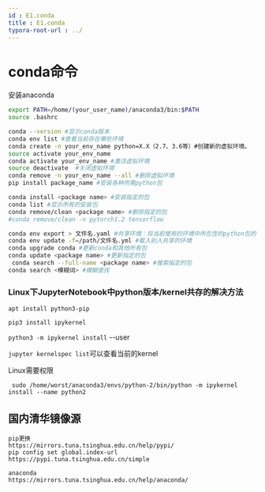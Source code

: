 ```yaml
---
id : E1.conda
title : E1.conda
typora-root-url : ../
---
```




# conda命令



安装anaconda

```bash
export PATH=/home/(your_user_name)/anaconda3/bin:$PATH
source .bashrc
```

```bash
conda --version #显示conda版本
conda env list #查看当前存在哪些环境
conda create -n your_env_name python=X.X（2.7、3.6等）#创建新的虚拟环境。
source activate your_env_name
conda activate your_env_name #激活虚拟环境
source deactivate  #关闭虚拟环境
conda remove -n your_env_name --all #删除虚拟环境
pip install package_name #安装各种所需python包

conda install <package name> #安装指定的包
conda list #显示所有的安装包
conda remove/clean <package name> #删除指定的包
#conda remove/clean -n pytorch1.2 tensorflow

conda env export > 文件名.yaml #共享环境：将当前使用的环境中所包含的python包的名称进行打包
conda env update -f=/path/文件名.yml #载入别人共享的环境
conda upgrade conda #更新conda和其他所有包
conda update <package name> #更新指定的包
 conda search --full-name <package name> #搜索指定的包
conda search <模糊词> #模糊查找
```



### Linux下JupyterNotebook中python版本/kernel共存的解决方法

`apt install python3-pip`

`pip3 install ipykernel`

`python3 -m ipykernel install` --user

`jupyter kernelspec list`可以查看当前的kernel

Linux需要权限

` sudo /home/worst/anaconda3/envs/python-2/bin/python -m ipykernel install --name python2` 



## 国内清华镜像源

```shell
pip更换
https://mirrors.tuna.tsinghua.edu.cn/help/pypi/
pip config set global.index-url https://pypi.tuna.tsinghua.edu.cn/simple

anaconda
https://mirrors.tuna.tsinghua.edu.cn/help/anaconda/
```



